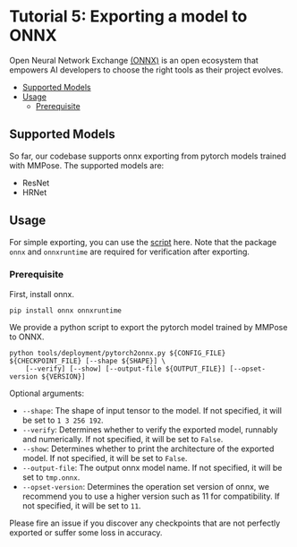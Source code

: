 # Tutorial 5: Exporting a model to ONNX

Open Neural Network Exchange [(ONNX)](https://onnx.ai/) is an open ecosystem that empowers AI developers to choose the right tools as their project evolves.

<!-- TOC -->

- [Supported Models](#supported-models)
- [Usage](#usage)
  - [Prerequisite](#prerequisite)

<!-- TOC -->

## Supported Models

So far, our codebase supports onnx exporting from pytorch models trained with MMPose. The supported models are:

- ResNet
- HRNet

## Usage

For simple exporting, you can use the [script](/tools/pytorch2onnx.py) here. Note that the package `onnx` and `onnxruntime` are required for verification after exporting.

### Prerequisite

First, install onnx.

```shell
pip install onnx onnxruntime
```

We provide a python script to export the pytorch model trained by MMPose to ONNX.

```shell
python tools/deployment/pytorch2onnx.py ${CONFIG_FILE} ${CHECKPOINT_FILE} [--shape ${SHAPE}] \
    [--verify] [--show] [--output-file ${OUTPUT_FILE}] [--opset-version ${VERSION}]
```

Optional arguments:

- `--shape`: The shape of input tensor to the model. If not specified, it will be set to `1 3 256 192`.
- `--verify`: Determines whether to verify the exported model, runnably and numerically. If not specified, it will be set to `False`.
- `--show`: Determines whether to print the architecture of the exported model. If not specified, it will be set to `False`.
- `--output-file`: The output onnx model name. If not specified, it will be set to `tmp.onnx`.
- `--opset-version`: Determines the operation set version of onnx, we recommend you to use a higher version such as 11 for compatibility. If not specified, it will be set to `11`.

Please fire an issue if you discover any checkpoints that are not perfectly exported or suffer some loss in accuracy.
